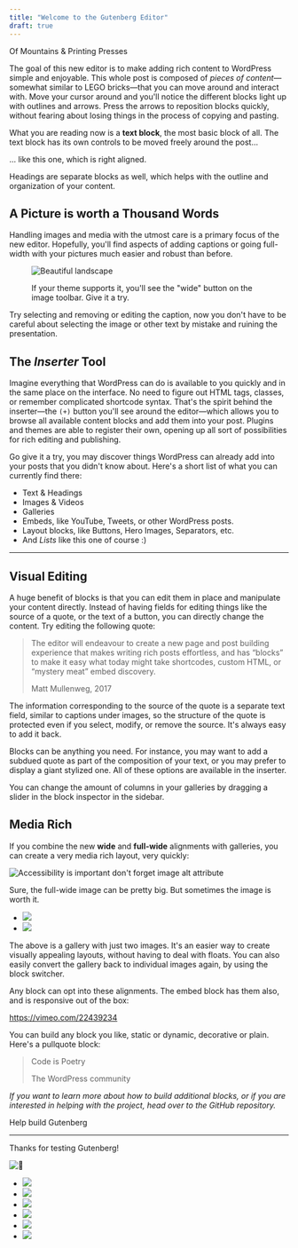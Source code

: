 ```yaml
---
title: "Welcome to the Gutenberg Editor"
draft: true
---
```


Of Mountains & Printing Presses

The goal of this new editor is to make adding rich content to WordPress simple and enjoyable. This whole post is composed of _pieces of content_—somewhat similar to LEGO bricks—that you can move around and interact with. Move your cursor around and you'll notice the different blocks light up with outlines and arrows. Press the arrows to reposition blocks quickly, without fearing about losing things in the process of copying and pasting.

What you are reading now is a **text block**, the most basic block of all. The text block has its own controls to be moved freely around the post...

... like this one, which is right aligned.

Headings are separate blocks as well, which helps with the outline and organization of your content.

## A Picture is worth a Thousand Words

Handling images and media with the utmost care is a primary focus of the new editor. Hopefully, you'll find aspects of adding captions or going full-width with your pictures much easier and robust than before.

<figure>

![Beautiful landscape](images/cXyG__fTLN.jpg)

<figcaption>

If your theme supports it, you'll see the "wide" button on the image toolbar. Give it a try.

</figcaption>

</figure>

Try selecting and removing or editing the caption, now you don't have to be careful about selecting the image or other text by mistake and ruining the presentation.

## The _Inserter_ Tool

Imagine everything that WordPress can do is available to you quickly and in the same place on the interface. No need to figure out HTML tags, classes, or remember complicated shortcode syntax. That's the spirit behind the inserter—the `(+)` button you'll see around the editor—which allows you to browse all available content blocks and add them into your post. Plugins and themes are able to register their own, opening up all sort of possibilities for rich editing and publishing.

Go give it a try, you may discover things WordPress can already add into your posts that you didn't know about. Here's a short list of what you can currently find there:

- Text & Headings
- Images & Videos
- Galleries
- Embeds, like YouTube, Tweets, or other WordPress posts.
- Layout blocks, like Buttons, Hero Images, Separators, etc.
- And _Lists_ like this one of course :)

* * *

## Visual Editing

A huge benefit of blocks is that you can edit them in place and manipulate your content directly. Instead of having fields for editing things like the source of a quote, or the text of a button, you can directly change the content. Try editing the following quote:

> The editor will endeavour to create a new page and post building experience that makes writing rich posts effortless, and has “blocks” to make it easy what today might take shortcodes, custom HTML, or “mystery meat” embed discovery.
> 
> Matt Mullenweg, 2017

The information corresponding to the source of the quote is a separate text field, similar to captions under images, so the structure of the quote is protected even if you select, modify, or remove the source. It's always easy to add it back.

Blocks can be anything you need. For instance, you may want to add a subdued quote as part of the composition of your text, or you may prefer to display a giant stylized one. All of these options are available in the inserter.

You can change the amount of columns in your galleries by dragging a slider in the block inspector in the sidebar.

## Media Rich

If you combine the new **wide** and **full-wide** alignments with galleries, you can create a very media rich layout, very quickly:

![Accessibility is important don't forget image alt attribute](images/8lhI-gKnI2.jpg)

Sure, the full-wide image can be pretty big. But sometimes the image is worth it.

- ![](images/_rSwtEeDGD.jpg)
- ![](images/L-cC3qX2DN.jpg)

The above is a gallery with just two images. It's an easier way to create visually appealing layouts, without having to deal with floats. You can also easily convert the gallery back to individual images again, by using the block switcher.

Any block can opt into these alignments. The embed block has them also, and is responsive out of the box:

https://vimeo.com/22439234

You can build any block you like, static or dynamic, decorative or plain. Here's a pullquote block:

> Code is Poetry
> 
> The WordPress community

_If you want to learn more about how to build additional blocks, or if you are interested in helping with the project, head over to the GitHub repository._

Help build Gutenberg

* * *

Thanks for testing Gutenberg!

![👋](images/1f44b.svg)

- ![](images/DSC_0106.jpg)
- ![](images/DSC_0110.jpg)
- ![](images/DSC_0149.jpg)
- ![](images/DSC_0134.jpg)
- ![](images/DSC_0155.jpg)
- ![](images/DSC_0157.jpg)
